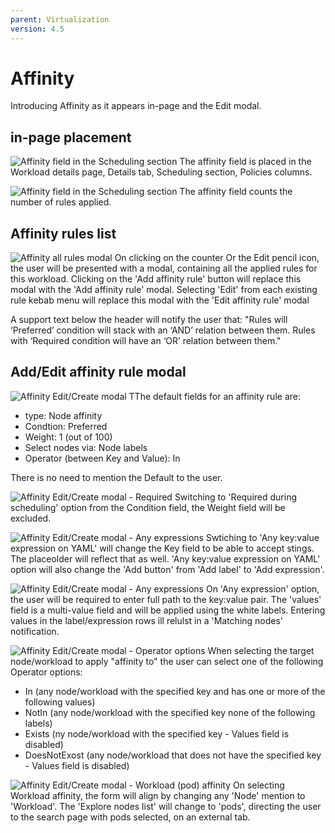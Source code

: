 ```yaml
---
parent: Virtualization
version: 4.5
---
```


# Affinity

Introducing Affinity as it appears in-page and the Edit modal.

## in-page placement

![Affinity field in the Scheduling section ](img/Affinity-0-0.jpg)
The affinity field is placed in the Workload details page, Details tab, Scheduling section, Policies columns.

![Affinity field in the Scheduling section ](img/Affinity-0-1.jpg)
The affinity field counts the number of rules applied.

## Affinity rules list

![Affinity all rules modal ](img/Affinity-1-0.jpg)
On clicking on the counter Or the Edit pencil icon, the user will be presented with a modal, containing all the applied rules for this workload.
Clicking on the 'Add affinity rule' button will replace this modal with the 'Add affinity rule' modal.
Selecting 'Edit' from each existing rule kebab menu will replace this modal with the 'Edit affinity rule' modal

A support text below the header will notify the user that:
"Rules will ‘Preferred’ condition will stack with an ‘AND’ relation between them. 
Rules with ‘Required condition will have an ‘OR’ relation between them."

## Add/Edit affinity rule modal

![Affinity Edit/Create modal ](img/Affinity-2-0.jpg)
TThe default fields for an affinity rule are:
- type: Node affinity
- Condtion: Preferred
- Weight: 1 (out of 100)
- Select nodes via: Node labels
- Operator (between Key and Value): In

There is no need to mention the Default to the user.

![Affinity Edit/Create modal - Required ](img/Affinity-2-1.jpg)
Switching to 'Required during scheduling' option from the Condition field, the Weight field will be excluded.

![Affinity Edit/Create modal - Any expressions ](img/Affinity-2-2.jpg)
Swtiching to 'Any key:value expression on YAML' will change the Key field to be able to accept stings. The placeolder will reflect that as well.
'Any key:value expression on YAML' option will also change the 'Add button' from 'Add label' to 'Add expression'.

![Affinity Edit/Create modal - Any expressions ](img/Affinity-2-3.jpg)
On 'Any expression' option, the user will be required to enter full path to the key:value pair.
The 'values' field is a multi-value field and will be applied using the white labels.
Entering values in the label/expression rows ill relulst in a 'Matching nodes' notification.

![Affinity Edit/Create modal - Operator options ](img/Affinity-2-4.jpg)
When selecting the target node/workload to apply "affinity to"
the user can select one of the following Operator options:
- In (any node/workload with the specified key and has one or more of the following values)
- NotIn (any node/workload with the specified key none of the following labels)
- Exists (ny node/workload with the specified key - Values field is disabled)
- DoesNotExost (any node/workload that does not have the specified key - Values field is disabled)

![Affinity Edit/Create modal - Workload (pod) affinity ](img/Affinity-3-0.jpg)
On selecting Workload affinity, the form will align by changing any 'Node' mention to 'Workload'.
The 'Explore nodes list' will change to 'pods', directing the user to the search page with pods selected, on an external tab. 